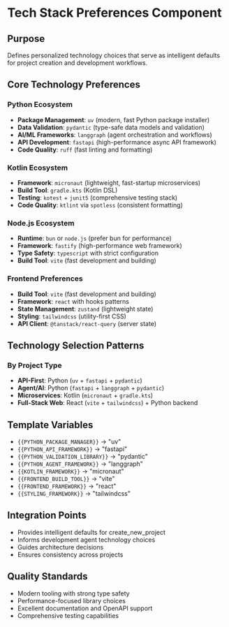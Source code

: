 # Tech Stack Preferences Component

## Purpose
Defines personalized technology choices that serve as intelligent defaults for project creation and development workflows.

## Core Technology Preferences

### Python Ecosystem
- **Package Management**: `uv` (modern, fast Python package installer)
- **Data Validation**: `pydantic` (type-safe data models and validation)
- **AI/ML Frameworks**: `langgraph` (agent orchestration and workflows)
- **API Development**: `fastapi` (high-performance async API framework)
- **Code Quality**: `ruff` (fast linting and formatting)

### Kotlin Ecosystem  
- **Framework**: `micronaut` (lightweight, fast-startup microservices)
- **Build Tool**: `gradle.kts` (Kotlin DSL)
- **Testing**: `kotest` + `junit5` (comprehensive testing stack)
- **Code Quality**: `ktlint` via `spotless` (consistent formatting)

### Node.js Ecosystem
- **Runtime**: `bun` or `node.js` (prefer bun for performance)
- **Framework**: `fastify` (high-performance web framework)
- **Type Safety**: `typescript` with strict configuration
- **Build Tool**: `vite` (fast development and building)

### Frontend Preferences
- **Build Tool**: `vite` (fast development and building)
- **Framework**: `react` with hooks patterns
- **State Management**: `zustand` (lightweight state)
- **Styling**: `tailwindcss` (utility-first CSS)
- **API Client**: `@tanstack/react-query` (server state)

## Technology Selection Patterns

### By Project Type
- **API-First**: Python (`uv` + `fastapi` + `pydantic`)
- **Agent/AI**: Python (`fastapi` + `langgraph` + `pydantic`)
- **Microservices**: Kotlin (`micronaut` + `gradle.kts`)
- **Full-Stack Web**: React (`vite` + `tailwindcss`) + Python backend

## Template Variables
- `{{PYTHON_PACKAGE_MANAGER}}` → "uv"
- `{{PYTHON_API_FRAMEWORK}}` → "fastapi"
- `{{PYTHON_VALIDATION_LIBRARY}}` → "pydantic"
- `{{PYTHON_AGENT_FRAMEWORK}}` → "langgraph"
- `{{KOTLIN_FRAMEWORK}}` → "micronaut"
- `{{FRONTEND_BUILD_TOOL}}` → "vite"
- `{{FRONTEND_FRAMEWORK}}` → "react"
- `{{STYLING_FRAMEWORK}}` → "tailwindcss"

## Integration Points
- Provides intelligent defaults for create_new_project
- Informs development agent technology choices
- Guides architecture decisions
- Ensures consistency across projects

## Quality Standards
- Modern tooling with strong type safety
- Performance-focused library choices
- Excellent documentation and OpenAPI support
- Comprehensive testing capabilities